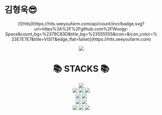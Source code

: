 김형욱😎
===========================================
<div align=center>
 [![Hits](https://hits.seeyoufarm.com/api/count/incr/badge.svg?url=https%3A%2F%2Fgithub.com%2FWoogy-Space&count_bg=%2379C83D&title_bg=%23555555&icon=&icon_color=%23E7E7E7&title=VISIT&edge_flat=false)](https://hits.seeyoufarm.com)
 
 <a href=mailto:woogy.space@gmail.com target="_blank"><img src="https://img.shields.io/badge/woogy.space@gmail.com-EA4335?style=flat&logo=Gmail&logoColor=white"/></a>
</div>
  


<div align=center><h1>📚 STACKS 📚</h1></div>
 <div align="center">
  <img src="https://img.shields.io/badge/Android-3DDC84?style=flat&logo=Android&logoColor=white"/>
</div>
 
<div align="center">
<img src="https://img.shields.io/badge/HTML5-E34F26?style=flat&logo=HTML5&logoColor=white"/>
<img src="https://img.shields.io/badge/CSS3-1572B6?style=flat&logo=CSS3&logoColor=white"/>
<img src="https://img.shields.io/badge/JavaScript-F7DF1E?style=flat&logo=JavaScript&logoColor=white"/>
</div>
 
<div align="center">
<img src="https://img.shields.io/badge/MySQL-4479A1?style=flat&logo=MySQL&logoColor=white"/>
<img src="https://img.shields.io/badge/MongoDB-47A248?style=flat&logo=MongoDB&logoColor=white"/>
</div>

<div align="center">
<img src="https://img.shields.io/badge/Firebase-FFCA28?style=flat&logo=Firebase&logoColor=white"/>
<img src="https://img.shields.io/badge/GitHub-181717?style=flat&logo=GitHub&logoColor=white"/>
</div>

<div align="center">
<img src="https://img.shields.io/badge/Node.js-339933?style=flat&logo=Node.js&logoColor=white"/>
<img src="https://img.shields.io/badge/Figma-F24E1E?style=flat&logo=Figma&logoColor=white"/>
<img src="https://img.shields.io/badge/Visual Studio-5C2D91?style=flat&logo=Visual Studio&logoColor=#5C2D91"/>
</div>

